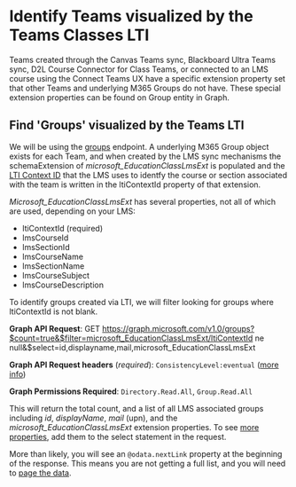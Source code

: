 # Identify Teams visualized by the Teams Classes LTI
Teams created through the Canvas Teams sync, Blackboard Ultra Teams sync, D2L Course Connector for Class Teams, or connected to an LMS course using the Connect Teams UX have a specific extension property set that other Teams and underlying M365 Groups do not have. These special extension properties can be found on Group entity in Graph.

## Find 'Groups' visualized by the Teams LTI
We will be using the [groups](https://docs.microsoft.com/en-us/graph/api/group-list?view=graph-rest-1.0&tabs=http) endpoint. A underlying M365 Group object exists for each Team, and when created by the LMS sync mechanisms the schemaExtension of _microsoft_EducationClassLmsExt_ is populated and the [LTI Context ID](https://www.imsglobal.org/spec/lti/v1p3/#lti-context-variable) that the LMS uses to identfy the course or section associated with the team is written in the ltiContextId property of that extension.

_Microsoft_EducationClassLmsExt_ has several properties, not all of which are used, depending on your LMS:
- ltiContextId (required)
- lmsCourseId
- lmsSectionId
- lmsCourseName
- lmsSectionName
- lmsCourseSubject
- lmsCourseDescription

To identify groups created via LTI, we will filter looking for groups where ltiContextId is not blank.

**Graph API Request**: 
GET https://graph.microsoft.com/v1.0/groups?$count=true&$filter=microsoft_EducationClassLmsExt/ltiContextId ne null&$select=id,displayname,mail,microsoft_EducationClassLmsExt

**Graph API Request headers** (_required_): `ConsistencyLevel:eventual` ([more info](https://docs.microsoft.com/en-us/graph/aad-advanced-queries?view=graph-rest-1.0&tabs=http))

**Graph Permissions Required**: `Directory.Read.All`, `Group.Read.All`


This will return the total count, and a list of all LMS associated groups including  _id_, _displayName_, _mail_ (upn), and the _microsoft_EducationClassLmsExt_ extension properties. To see [more properties](https://docs.microsoft.com/en-us/graph/api/resources/group?view=graph-rest-1.0#properties), add them to the select statement in the request.

More than likely, you will see an `@odata.nextLink` property at the beginning of the response. This means you are not getting a full list, and you will need to [page the data](https://docs.microsoft.com/en-us/graph/paging).  

